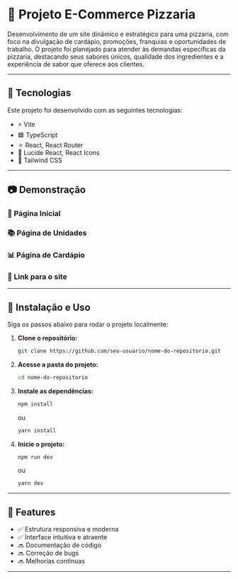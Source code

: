 # 📌 Projeto E-Commerce Pizzaria 

Desenvolvimento de um site dinâmico e estratégico para uma pizzaria, com foco na divulgação de cardápio, promoções, franquias e oportunidades de trabalho. O projeto foi planejado para atender às demandas específicas da pizzaria, destacando seus sabores únicos, qualidade dos ingredientes e a experiência de sabor que oferece aos clientes.

---

## 🚀 Tecnologias

Este projeto foi desenvolvido com as seguintes tecnologias:

- ⚡ Vite
- 🟦 TypeScript
- ⚛️ React, React Router
- 🎨 Lucide React, React Icons
- 💠 Tailwind CSS

---

## 📷 Demonstração

### 🏫 Página Inicial


### 📚 Página de Unidades


### 📊 Página de Cardápio


### 📱 Link para o site

---

## 🔧 Instalação e Uso

Siga os passos abaixo para rodar o projeto localmente:

1. **Clone o repositório:**
   ```bash
   git clone https://github.com/seu-usuario/nome-do-repositorio.git
   ```
2. **Acesse a pasta do projeto:**
   ```bash
   cd nome-do-repositorio
   ```
3. **Instale as dependências:**
   ```bash
   npm install
   ```
   ou
   ```bash
   yarn install
   ```
4. **Inicie o projeto:**
   ```bash
   npm run dev
   ```
   ou
   ```bash
   yarn dev
   ```

---

## 📄 Features

- ✅ Estrutura responsiva e moderna
- ✅ Interface intuitiva e atraente
- 🔜 Documentação de código
- 🔜 Correção de bugs
- 🔜 Melhorias contínuas

---

